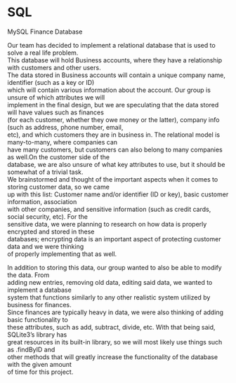 # SQL
MySQL Finance Database

Our team has decided to implement a relational database that is used to solve a real life problem.  
This database will hold Business accounts, where they have a relationship with customers and other users.  
The data stored in Business accounts will contain a unique company name, identifier (such as a key or ID)  
which will contain various information about the account. Our group is unsure of which attributes we will  
implement in the final design, but we are speculating that the data stored will have values such as finances  
(for each customer, whether they owe money or the latter), company info (such as address, phone number, email,  
etc), and which customers they are in business in. The relational model is many-to-many, where companies can  
have many customers, but customers can also belong to many companies as well.On the customer side of the  
database, we are also unsure of what key attributes to use, but it should be somewhat of a trivial task.  
We brainstormed and thought of the important aspects when it comes to storing customer data, so we came  
up with this list: Customer name and/or identifier (ID or key), basic customer information, association  
with other companies, and sensitive information (such as credit cards, social security, etc). For the  
sensitive data, we were planning to research on how data is properly encrypted and stored in these  
databases; encrypting data is an important aspect of protecting customer data and we were thinking  
of properly implementing that as well.  

In addition to storing this data, our group wanted to also be able to modify the data. From  
adding new entries, removing old data, editing said data, we wanted to implement a database  
system that functions similarly to any other realistic system utilized by business for finances.  
Since finances are typically heavy in data, we were also thinking of adding basic functionality to  
these attributes, such as add, subtract, divide, etc. With that being said, SQLite3’s library has  
great resources in its built-in library, so we will most likely use things such as .findByID and  
other methods that will greatly increase the functionality of the database with the given amount  
of time for this project.  
